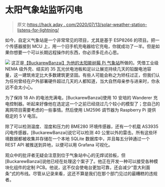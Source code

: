 # 太阳气象站监听闪电

> 原文:[https://hack aday . com/2020/07/13/solar-weather-station-listens-for-lightning/](https://hackaday.com/2020/07/13/solar-weather-station-listens-for-lightning/)

如今，自定义气象站是一个非常常见的项目，尤其是基于 ESP8266 的项目。把一个传感器接到 MCU 上，用一个旧手机充电器给它充电，你就成功了一半。但是如果你想要一个可以长期远程操作的东西，你必须多花点心思。

[![](../Images/8121b5948c7365fd291718e3155cb6bf.png)](https://hackaday.com/wp-content/uploads/2020/07/solarstation_detail.jpg) 这正是[【BuckarewBanzai】为他的太阳能树莓 Pi 气象站](http://zerogravityantfarm.com/post/a-solar-powered-weather-station-pt1/)所做的。凭借工业级 NEMA 级外壳、结实的 35 瓦光伏电池板和足以让展览持续几天的铅酸电池容量，这一建筑肯定比大多数建筑更坚固。有些人可能会称之为矫枉过正，但我们认为任何曾经在户外部署硬件超过几天的人都知道，当大自然母亲参与进来时，你永远不会太小心。

为了保持 18 Ah 的电池充满电，[BuckarewBanzai]使用 10 安培的 Wanderer 充电控制器。听起来好像他在选定这一个之前已经烧过几个较小的模型了；您自己的离网项目需要考虑的一些事情。然后使用 LM2596 调节器为 Raspberry Pi 提供稳定的 5 V 电压。

除了可以检测温度、湿度和压力的 BME280 环境传感器，还有一个机载 AS3935 闪电传感器，[BuckarewBanzai]说它可以检测 40 公里以外的雷击。所有这些环境数据都被收集并存储在一个本地 SQLite 数据库中，并且每五分钟通过一个 REST API 被推送到异地，以便可以用 Grafana 可视化。

观众中的批评者无疑会注意到位于气象站中心的无焊试验板，但[BuckarewBanzai]说他已经在处理这个案子了。他正在开发一种可以接受各种模块化组件的定制 PCB。他说，这不仅会使电台更加可靠，还会减少“意大利面条”式的布线。尽管从记录来看，这还不算是我们在那个部门见过的最糟糕的违规者。